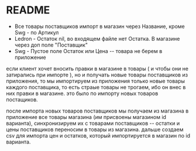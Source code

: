 # README

* Все товары поставщиков импорт в магазин через Название, кроме Swg - по Артикул
* Ledron - Остаток nil, во входящем файле нет Остатка. В магазине через доп поле "Поставщик"
* Swg - Пустое поле Остаток или Цена -- товара не берем в приложение

если клиент хочет вносить правки в магазине в товары ( и чтобы они не затирались при импорте ), но и получать новые товары поставщиков из приложения, то мы импортируем из приложения только новые товары каждого поставщика, то есть страые товары не трогаем, ибо он внес в них правки в магазине. это было по импорту новых товаров постащиков.

после импорта новых товаров поставщиков мы получаем из магазина в приложение все товары магазина (им присвоены магазином id варианта), синхронизируем их с товарами поставщиков -- остатки и цены поставщиков переносим в товары из магазина. дальше создаем csv для импорта цен и остатков, который импортируется в магазин по id варианта.
